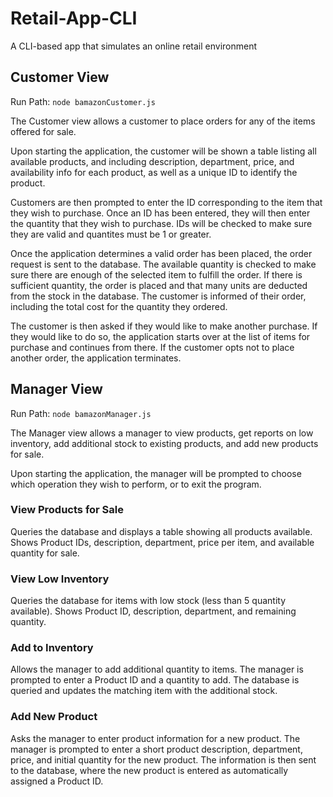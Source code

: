 # Retail-App-CLI
A CLI-based app that simulates an online retail environment

## Customer View

Run Path: `node bamazonCustomer.js`

The Customer view allows a customer to place orders for any of the items offered for sale.

Upon starting the application, the customer will be shown a table listing all available products, and including description, department, price, and availability info for each product, as well as a unique ID to identify the product.

Customers are then prompted to enter the ID corresponding to the item that they wish to purchase. Once an ID has been entered, they will then enter the quantity that they wish to purchase. IDs will be checked to make sure they are valid and quantites must be 1 or greater.

Once the application determines a valid order has been placed, the order request is sent to the database. The available quantity is checked to make sure there are enough of the selected item to fulfill the order. If there is sufficient quantity, the order is placed and that many units are deducted from the stock in the database. The customer is informed of their order, including the total cost for the quantity they ordered.

The customer is then asked if they would like to make another purchase. If they would like to do so, the application starts over at the list of items for purchase and continues from there. If the customer opts not to place another order, the application terminates.


## Manager View

Run Path: `node bamazonManager.js`

The Manager view allows a manager to view products, get reports on low inventory, add additional stock to existing products, and add new products for sale.

Upon starting the application, the manager will be prompted to choose which operation they wish to perform, or to exit the program.

### View Products for Sale

Queries the database and displays a table showing all products available. Shows Product IDs, description, department, price per item, and available quantity for sale.

### View Low Inventory

Queries the database for items with low stock (less than 5 quantity available). Shows Product ID, description, department, and remaining quantity.

### Add to Inventory

Allows the manager to add additional quantity to items. The manager is prompted to enter a Product ID and a quantity to add. The database is queried and updates the matching item with the additional stock.

### Add New Product

Asks the manager to enter product information for a new product. The manager is prompted to enter a short product description, department, price, and initial quantity for the new product. The information is then sent to the database, where the new product is entered as automatically assigned a Product ID.
